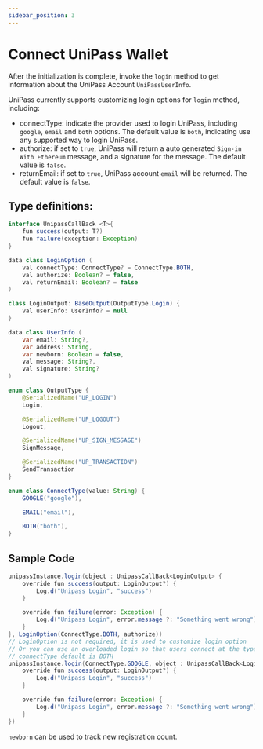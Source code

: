 ```yaml
---
sidebar_position: 3
---
```


# Connect UniPass Wallet

After the initialization is complete, invoke the `login` method to get information about the UniPass Account `UniPassUserInfo`.

UniPass currently supports customizing login options for `login` method, including:
- connectType: indicate the provider used to login UniPass, including `google`, `email` and `both` options. The default value is `both`, indicating use any supported way to login UniPass.
- authorize: if set to `true`, UniPass will return a auto generated `Sign-in With Ethereum` message, and a signature for the message. The default value is `false`.
- returnEmail: if set to `true`, UniPass account `email` will be returned. The default value is `false`.

## Type definitions:

```java
interface UnipassCallBack <T>{
    fun success(output: T?)
    fun failure(exception: Exception)
}

data class LoginOption (
    val connectType: ConnectType? = ConnectType.BOTH,
    val authorize: Boolean? = false,
    val returnEmail: Boolean? = false
)

class LoginOutput: BaseOutput(OutputType.Login) {
    val userInfo: UserInfo? = null
}

data class UserInfo (
    var email: String?,
    var address: String,
    var newborn: Boolean = false,
    val message: String?,
    val signature: String?
)

enum class OutputType {
    @SerializedName("UP_LOGIN")
    Login,

    @SerializedName("UP_LOGOUT")
    Logout,

    @SerializedName("UP_SIGN_MESSAGE")
    SignMessage,

    @SerializedName("UP_TRANSACTION")
    SendTransaction
}

enum class ConnectType(value: String) {
    GOOGLE("google"),

    EMAIL("email"),

    BOTH("both"),
}

```

## Sample Code

```java
unipassInstance.login(object : UnipassCallBack<LoginOutput> {
    override fun success(output: LoginOutput?) {
        Log.d("Unipass Login", "success")
    }

    override fun failure(error: Exception) {
        Log.d("Unipass Login", error.message ?: "Something went wrong")
    }
}, LoginOption(ConnectType.BOTH, authorize))
// LoginOption is not required, it is used to customize login option
// Or you can use an overloaded login so that users connect at the type you choose
// connectType default is BOTH
unipassInstance.login(ConnectType.GOOGLE, object : UnipassCallBack<LoginOutput> {
    override fun success(output: LoginOutput?) {
        Log.d("Unipass Login", "success")
    }

    override fun failure(error: Exception) {
        Log.d("Unipass Login", error.message ?: "Something went wrong")
    }
})
```

`newborn` can be used to track new registration count.
